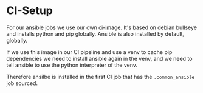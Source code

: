 # CI-Setup

For our ansible jobs we use our own [ci-image](https://code.immerda.ch/k8s_at_hetzner/ci-image). It's based on debian bullseye and installs python and pip globally. Ansible is also installed by default, globally.

If we use this image in our CI pipeline and use a venv to cache pip dependencies we need to install ansible again in the venv, and we need to tell ansible to use the python interpreter of the venv.

Therefore ansilbe is installed in the first CI job that has the `.common_ansible` job sourced.
